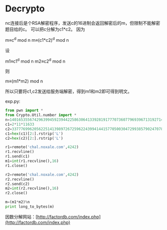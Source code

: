 # Decrypto

nc连接后是个RSA解密程序，发送c的16进制会返回解密后的m，但限制不能解密题目给的c。
可以把c分解为c1*c2。
因为 

m≡c<sup>d</sup> mod n
m≡(c1*c2)<sup>d</sup> mod n

设   

m1≡c1<sup>d</sup> mod n
m2≡c2<sup>d</sup> mod n

则   

m≡(m1*m2) mod n

所以只要将c1,c2发送给服务端解密，得到m1和m2即可得到明文。

exp.py:
```python
from pwn import *
from Crypto.Util.number import *
n=140165355674296399459239442258630641339281917770736077969396713192714338090714726890918178888723629353043167144351074222216025145349467583141291274172356560132771690830020353668100494447956043734613525952945037667879068512918232837185005693504551982611886445611514773529698595162274883360353962852882911457919
c1=2*11*11633
c2=337776996205622514139897267259622439941441577050030472993857902470788424676204277856454319830164782994228390126907608894811791518457376474361092974276605202489697046967039975326799197021653060520761195507307194624139422604620483078617109192392046282600537260825743758255965171978527573880584944049011359
c1=hex(c1)[2:].rstrip('L')
c2=hex(c2)[2:].rstrip('L')

r1=remote('chal.noxale.com',4242)
r1.recvline()
r1.send(c1)
m1=int(r1.recvline(),16)
r1.close()

r2=remote('chal.noxale.com',4242)
r2.recvline()
r2.send(c2)
m2=int(r2.recvline(),16)
r2.close()

m=(m1*m2)%n
print long_to_bytes(m)
```
因数分解网站：[http://factordb.com/index.php](http://factordb.com/index.php)